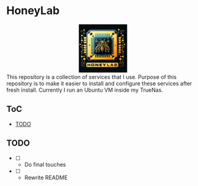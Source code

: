 # HoneyLab
<div class="intro" align="center">
    <img src="./img/logo.png" width="25%" alt="logo">
</div>
This repository is a collection of services that I use. Purpose of this repository is to make it easier to install and configure these services after fresh install. Currently I run an Ubuntu VM inside my TrueNas.

## ToC
- [TODO](#todo)

## TODO
- [ ] - Do final touches
- [ ] - Rewrite README